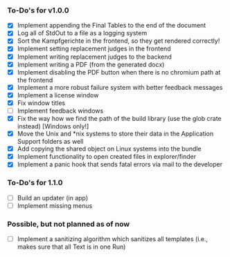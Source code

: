 ### To-Do's for v1.0.0

- [x] Implement appending the Final Tables to the end of the document
- [x] Log all of StdOut to a file as a logging system
- [x] Sort the Kampfgerichte in the frontend, so they get rendered correctly!
- [x] Implement setting replacement judges in the frontend
- [x] Implement writing replacement judges to the backend
- [x] Implement writing a PDF (from the generated docx)
- [x] Implement disabling the PDF button when there is no chromium path at the frontend
- [x] Implement a more robust failure system with better feedback messages
- [x] Implement a license window
- [x] Fix window titles
- [ ] Implement feedback windows
- [x] Fix the way how we find the path of the build library (use the glob crate instead) [Windows only!]
- [x] Move the Unix and *nix systems to store their data in the Application Support folders as well
- [x] Add copying the shared object on Linux systems into the bundle
- [x] Implement functionality to open created files in explorer/finder
- [x] Implement a panic hook that sends fatal errors via mail to the developer

### To-Do's for 1.1.0
- [ ] Build an updater (in app)
- [ ] Implement missing menus

### Possible, but not planned as of now
- [ ] Implement a sanitizing algorithm which sanitizes all templates (i.e., makes sure that all Text is in one Run)